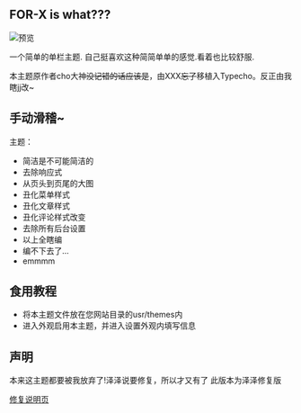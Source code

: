 

## FOR-X is what???

![预览](https://static.yecdn.com/jrotty/2019/08/1659921305.jpg)

一个简单的单栏主题. 自己挺喜欢这种简简单单的感觉.看着也比较舒服.

本主题原作者cho大神~~没记错的话应该是~~，由XXX~~忘了~~移植入Typecho。反正由我瞎jj改~

## 手动滑稽~

主题：

- 简洁是不可能简洁的
- 去除响应式
- 从页头到页尾的大图
- 丑化菜单样式
- 丑化文章样式
- 丑化评论样式改变
- 去除所有后台设置
- 以上全瞎编
- 编不下去了...
- emmmm

## 食用教程

- 将本主题文件放在您网站目录的usr/themes内
- 进入外观启用本主题，并进入设置外观内填写信息

## 声明 
 
 本来这主题都要被我放弃了!泽泽说要修复，所以才又有了
 此版本为泽泽修复版
 
 [修复说明页](https://qqdie.com/archives/forx-typecho-themes.html)
 
